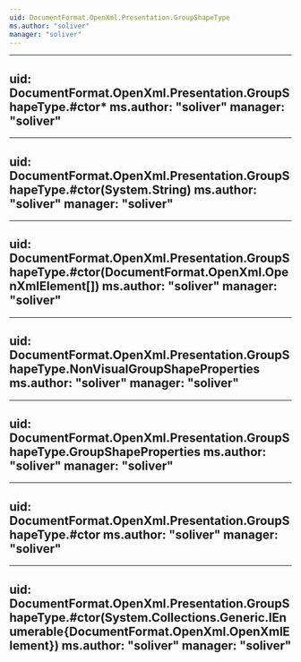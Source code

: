 ```yaml
---
uid: DocumentFormat.OpenXml.Presentation.GroupShapeType
ms.author: "soliver"
manager: "soliver"
---
```


---
uid: DocumentFormat.OpenXml.Presentation.GroupShapeType.#ctor*
ms.author: "soliver"
manager: "soliver"
---

---
uid: DocumentFormat.OpenXml.Presentation.GroupShapeType.#ctor(System.String)
ms.author: "soliver"
manager: "soliver"
---

---
uid: DocumentFormat.OpenXml.Presentation.GroupShapeType.#ctor(DocumentFormat.OpenXml.OpenXmlElement[])
ms.author: "soliver"
manager: "soliver"
---

---
uid: DocumentFormat.OpenXml.Presentation.GroupShapeType.NonVisualGroupShapeProperties
ms.author: "soliver"
manager: "soliver"
---

---
uid: DocumentFormat.OpenXml.Presentation.GroupShapeType.GroupShapeProperties
ms.author: "soliver"
manager: "soliver"
---

---
uid: DocumentFormat.OpenXml.Presentation.GroupShapeType.#ctor
ms.author: "soliver"
manager: "soliver"
---

---
uid: DocumentFormat.OpenXml.Presentation.GroupShapeType.#ctor(System.Collections.Generic.IEnumerable{DocumentFormat.OpenXml.OpenXmlElement})
ms.author: "soliver"
manager: "soliver"
---

